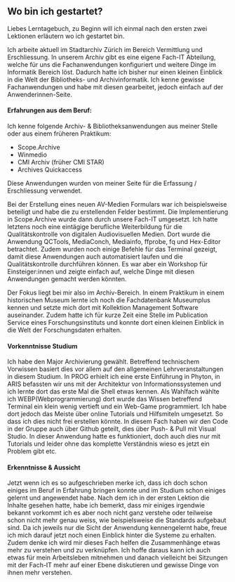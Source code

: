 ## Wo bin ich gestartet?
Liebes Lerntagebuch, zu Beginn will ich einmal nach den ersten zwei Lektionen erläutern wo ich gestartet bin.

Ich arbeite aktuell im Stadtarchiv Zürich im Bereich Vermittlung und Erschliessung. In unserem Archiv gibt es eine eigene Fach-IT Abteilung, welche für uns die Fachanwendungen konfiguriert und weitere Dinge im Informatik Bereich löst.  Dadurch hatte ich bisher nur einen kleinen Einblick in die Welt der Bibliotheks- und Archivinformatik. Ich kenne gewisse Fachanwendungen und habe mit diesen gearbeitet, jedoch einfach auf der Anwenderinnen-Seite.

#### Erfahrungen aus dem Beruf:

Ich kenne folgende Archiv- & Bibliotheksanwendungen aus meiner Stelle oder aus einem früheren Praktikum:
- Scope.Archive
- Winmedio
- CMI Archiv (früher CMI STAR)
- Archives Quickaccess

Diese Anwendungen wurden von meiner Seite für die Erfassung / Erschliessung verwendet. 

Bei der Erstellung eines neuen AV-Medien Formulars war ich beispielsweise beteiligt und habe die zu erstellenden Felder bestimmt. Die Implementierung in Scope.Archive wurde dann durch unsere Fach-IT umgesetzt.  Ich hatte letztens noch eine eintägige berufliche Weiterbildung für die Qualitätskontrolle von digitalen Audiovisuellen Medien. Dort wurde die Anwendung QCTools, MediaConch, Mediainfo, ffprobe, fq und Hex-Editor betrachtet. Zudem wurden noch einige Befehle für das Terminal gezeigt, damit diese Anwendungen auch automatisiert laufen und die Qualitätskontrolle durchführen können. Es war aber ein Workshop für Einsteiger:innen und zeigte einfach auf, welche Dinge mit diesen Anwendungen gemacht werden könnten.  

Der Fokus liegt bei mir also im Archiv-Bereich. In einem Praktikum in einem historischen Museum lernte ich noch die Fachdatenbank Museumplus kennen und setzte mich dort mit Kollektion Management Software auseinander. Zudem hatte ich für kurze Zeit eine Stelle im Publication Service eines Forschungsinstituts und konnte dort einen kleinen Einblick in die Welt der Forschungsdaten erhalten.


#### Vorkenntnisse Studium

Ich habe den Major Archivierung gewählt. Betreffend technischem Vorwissen basiert dies vor allem auf den allgemeinen Lehrveranstaltungen in diesem Studium. In PROG erhielt ich eine erste Einführung in Phyton, in ARIS befassten wir uns mit der Architektur von Informationssystemen und ich lernte dort das erste Mal die Shell etwas kennen. Als Wahlfach wählte ich WEBP(Webprogrammierung) dort wurde das Wissen betreffend Terminal ein klein wenig vertieft und ein Web-Game programmiert. Ich habe dort jedoch das Meiste über online Tutorials und Hilfsmiteln umgesetzt. So dass ich dies nicht frei erstellen könnte. In diesem Fach haben wir den Code in der Gruppe auch über Github geteilt, dies über Push- & Pull mit Visual Studio. In dieser Anwendung hatte es funktioniert, doch auch dies nur mit Tutorials und leider ohne das komplette Verständnis wieso es jetzt ein Problem gibt etc.

#### Erkenntnisse & Aussicht

Jetzt wenn ich es so aufgeschrieben merke ich, dass ich doch schon einiges im Beruf in Erfahrung bringen konnte und im Studium schon einiges gelernt und angewendet habe. Nach dem ich in der ersten Lektion die Inhalte gesehen hatte, habe ich bemerkt, dass mir einiges irgendwie bekannt vorkommt ich es aber noch nicht ganz verstehe oder teilweise schon nicht mehr genau weiss, wie beispielsweise die Standards aufgebaut sind. Da ich jeweils nur die Sicht der Anwendung kennengelernt habe, freue ich mich darauf jetzt noch einen Einblick hinter die Systeme zu erhalten. Zudem denke ich wird mir dieses Fach helfen die Zusammenhänge etwas mehr zu verstehen und zu verknüpfen. Ich hoffe daraus kann ich auch etwas für mein Arbeitsleben mitnehmen und danach vielleicht bei Sitzungen mit der Fach-IT mehr auf einer Ebene diskutieren und gewisse Dinge von ihnen mehr verstehen.
